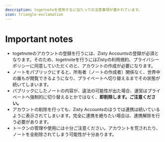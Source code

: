 ```yaml
---
description: togetnoteを使用するに当たっての注意事項が書かれています。
icon: triangle-exclamation
---
```


# Important notes

* togetnoteのアカウントの登録を行うには、Zisty Accountsの登録が必須となります。そのため、togetnoteを行うにはZistyの利用規約、プライバシーポリシーに同意していただくのと、アカウントの作成が必要になります。
* ノートをパブリックにすると、所有者（ノートの作成者）関係なく、世界中の誰もが閲覧できるようになり、プライベートへ切り替えるまでその状態が続いてしまいます。
* パブリックにしたノートの内容が、違法の可能性が出た場合、運営はプライベートへ強制的に切り替えるとかではなく、**即削除します。ご注意ください。**
* アカウントの削除を行っても、Zisty Accountsのほうでは連携は続いているように表示されてしまいます。完全に連携を絶ちたい場合は、連携解除を行う必要があります。
* トークンの管理や使用には十分ご注意ください。アカウントを荒されたり、ノートを全削除されてしまう可能性が十分あります。
